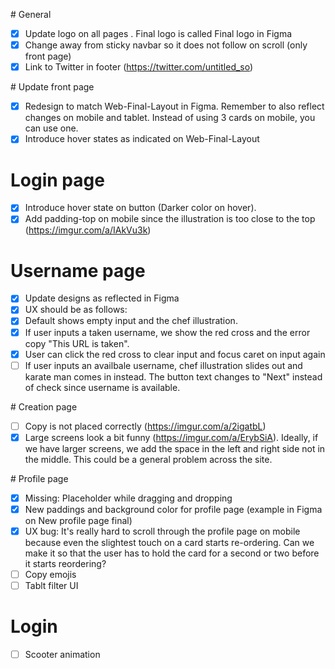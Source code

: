 # General

- [x] Update logo on all pages . Final logo is called Final logo in Figma
- [x] Change away from sticky navbar so it does not follow on scroll (only front page)
- [x] Link to Twitter in footer (https://twitter.com/untitled_so)

# Update front page

- [x] Redesign to match Web-Final-Layout in Figma. Remember to also reflect changes on mobile and tablet. Instead of using 3 cards on mobile, you can use one.
- [x] Introduce hover states as indicated on Web-Final-Layout

# Login page

- [x] Introduce hover state on button (Darker color on hover).
- [x] Add padding-top on mobile since the illustration is too close to the top (https://imgur.com/a/IAkVu3k)

# Username page

- [x] Update designs as reflected in Figma
- [x] UX should be as follows:
- [x] Default shows empty input and the chef illustration.
- [x] If user inputs a taken username, we show the red cross and the error copy "This URL is taken".
- [x] User can click the red cross to clear input and focus caret on input again
- [ ] If user inputs an availbale username, chef illustration slides out and karate man comes in instead. The button text changes to "Next" instead of check since username is available.

# Creation page

- [ ] Copy is not placed correctly (https://imgur.com/a/2igatbL)
- [x] Large screens look a bit funny (https://imgur.com/a/ErybSiA). Ideally, if we have larger screens, we add the space in the left and right side not in the middle. This could be a general problem across the site.

# Profile page

- [x] Missing: Placeholder while dragging and dropping
- [x] New paddings and background color for profile page (example in Figma on New profile page final)
- [x] UX bug: It's really hard to scroll through the profile page on mobile because even the slightest touch on a card starts re-ordering. Can we make it so that the user has to hold the card for a second or two before it starts reordering?
- [ ] Copy emojis
- [ ] Tablt filter UI

# Login

- [ ] Scooter animation
